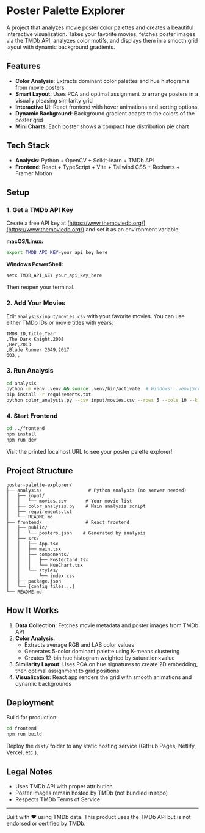 # Poster Palette Explorer

A project that analyzes movie poster color palettes and creates a beautiful interactive visualization. Takes your favorite movies, fetches poster images via the TMDb API, analyzes color motifs, and displays them in a smooth grid layout with dynamic background gradients.

## Features

- **Color Analysis**: Extracts dominant color palettes and hue histograms from movie posters
- **Smart Layout**: Uses PCA and optimal assignment to arrange posters in a visually pleasing similarity grid
- **Interactive UI**: React frontend with hover animations and sorting options
- **Dynamic Background**: Background gradient adapts to the colors of the poster grid
- **Mini Charts**: Each poster shows a compact hue distribution pie chart

## Tech Stack

- **Analysis**: Python + OpenCV + Scikit-learn + TMDb API
- **Frontend**: React + TypeScript + Vite + Tailwind CSS + Recharts + Framer Motion

## Setup

### 1. Get a TMDb API Key

Create a free API key at [https://www.themoviedb.org/](https://www.themoviedb.org/) and set it as an environment variable:

**macOS/Linux:**
```bash
export TMDB_API_KEY=your_api_key_here
```

**Windows PowerShell:**
```powershell
setx TMDB_API_KEY your_api_key_here
```
Then reopen your terminal.

### 2. Add Your Movies

Edit `analysis/input/movies.csv` with your favorite movies. You can use either TMDb IDs or movie titles with years:

```csv
TMDB_ID,Title,Year
,The Dark Knight,2008
,Her,2013
,Blade Runner 2049,2017
603,,
```

### 3. Run Analysis

```bash
cd analysis
python -m venv .venv && source .venv/bin/activate  # Windows: .venv\Scripts\activate
pip install -r requirements.txt
python color_analysis.py --csv input/movies.csv --rows 5 --cols 10 --k 5 --out ../frontend/public/posters.json
```

### 4. Start Frontend

```bash
cd ../frontend
npm install
npm run dev
```

Visit the printed localhost URL to see your poster palette explorer!

## Project Structure

```
poster-palette-explorer/
├── analysis/                 # Python analysis (no server needed)
│   ├── input/
│   │   └── movies.csv       # Your movie list
│   ├── color_analysis.py    # Main analysis script
│   ├── requirements.txt
│   └── README.md
├── frontend/                # React frontend
│   ├── public/
│   │   └── posters.json    # Generated by analysis
│   ├── src/
│   │   ├── App.tsx
│   │   ├── main.tsx
│   │   ├── components/
│   │   │   ├── PosterCard.tsx
│   │   │   └── HueChart.tsx
│   │   └── styles/
│   │       └── index.css
│   ├── package.json
│   └── [config files...]
└── README.md
```

## How It Works

1. **Data Collection**: Fetches movie metadata and poster images from TMDb API
2. **Color Analysis**: 
   - Extracts average RGB and LAB color values
   - Generates 5-color dominant palette using K-means clustering
   - Creates 12-bin hue histogram weighted by saturation×value
3. **Similarity Layout**: Uses PCA on hue signatures to create 2D embedding, then optimal assignment to grid positions
4. **Visualization**: React app renders the grid with smooth animations and dynamic backgrounds

## Deployment

Build for production:

```bash
cd frontend
npm run build
```

Deploy the `dist/` folder to any static hosting service (GitHub Pages, Netlify, Vercel, etc.).

## Legal Notes

- Uses TMDb API with proper attribution
- Poster images remain hosted by TMDb (not bundled in repo)
- Respects TMDb Terms of Service

---

Built with ❤️ using TMDb data. This product uses the TMDb API but is not endorsed or certified by TMDb.
